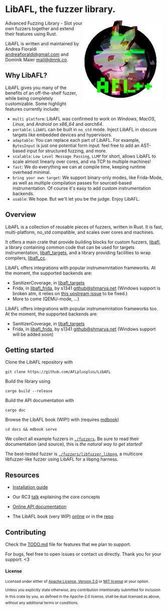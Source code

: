 # LibAFL, the fuzzer library.

 <img align="right" src="https://github.com/AFLplusplus/Website/raw/master/static/logo_256x256.png" alt="AFL++ Logo">

Advanced Fuzzing Library - Slot your own fuzzers together and extend their features using Rust.

LibAFL is written and maintained by Andrea Fioraldi <andreafioraldi@gmail.com> and Dominik Maier <mail@dmnk.co>.

## Why LibAFL?

LibAFL gives you many of the benefits of an off-the-shelf fuzzer, while being completely customizable.
Some highlight features currently include:
- `multi platform`: LibAFL was confirmed to work on *Windows*, *MacOS*, *Linux*, and *Android* on *x86_64* and *aarch64*.
- `portable`: `LibAFL` can be built in `no_std` mode. Inject LibAFL in obscure targets like embedded devices and hypervisors.
- `adaptable`: You can replace each part of LibAFL. For example, `BytesInput` is just one potential form input:
feel free to add an AST-based input for structured fuzzing, and more.
- `scalable`: `Low Level Message Passing`, `LLMP` for short, allows LibAFL to scale almost linearly over cores, and via TCP to multiple machines!
- `fast`: We do everything we can at compile time, keeping runtime overhead minimal.
- `bring your own target`: We support binary-only modes, like Frida-Mode, as well as multiple compilation passes for sourced-based instrumentation. Of course it's easy to add custom instrumentation backends.
- `usable`: We hope. But we'll let you be the judge. Enjoy LibAFL.

## Overview

LibAFL is a collection of reusable pieces of fuzzers, written in Rust.
It is fast, multi-platform, no_std compatible, and scales over cores and machines.

It offers a main crate that provide building blocks for custom fuzzers, [libafl](./libafl), a library containing common code that can be used for targets instrumentation, [libafl_targets](./libafl_targets), and a library providing facilities to wrap compilers, [libafl_cc](./libafl_cc).

LibAFL offers integrations with popular instrumemntation frameworks. At the moment, the supported backends are:

+ SanitizerCoverage, in [libafl_targets](./libafl_targets)
+ Frida, in [libafl_frida](./libafl_frida), by s1341 <github@shmarya.net> (Windows support is broken atm, it relies on [this upstream issue](https://github.com/meme/frida-rust/issues/9) to be fixed.)
+ More to come (QEMU-mode, ...)

LibAFL offers integrations with popular instrumemntation frameworks too. At the moment, the supported backends are:

+ SanitizerCoverage, in [libafl_targets](./libafl_targets)
+ Frida, in [libafl_frida](./libafl_frida), by s1341 <github@shmarya.net> (Windows support will be added soon)

## Getting started

Clone the LibAFL repository with

```
git clone https://github.com/AFLplusplus/LibAFL
```

Build the library using

```
cargo build --release
```

Build the API documentation with

```
cargo doc
```

Browse the LibAFL book (WIP!) with (requires [mdbook](https://github.com/rust-lang/mdBook))

```
cd docs && mdbook serve
```

We collect all example fuzzers in [`./fuzzers`](./fuzzers/).
Be sure to read their documentation (and source), this is *the natural way to get started!*

The best-tested fuzzer is [`./fuzzers/libfuzzer_libpng`](./fuzzers/libfuzzer_libpng), a multicore libfuzzer-like fuzzer using LibAFL for a libpng harness.

## Resources

+ [Installation guide](./docs/src/getting_started/setup.md)

+ Our RC3 [talk](http://www.youtube.com/watch?v=3RWkT1Q5IV0 "Fuzzers Like LEGO") explaining the core concepts

+ [Online API documentation](https://docs.rs/libafl/)

+ The LibAFL book (very WIP) [online](https://aflplus.plus/libafl-book) or in the [repo](./docs/src/)

## Contributing

Check the [TODO.md](./TODO.md) file for features that we plan to support.

For bugs, feel free to open issues or contact us directly. Thank you for your support. <3

#### License

<sup>
Licensed under either of <a href="LICENSE-APACHE">Apache License, Version
2.0</a> or <a href="LICENSE-MIT">MIT license</a> at your option.
</sup>

<br>

<sub>
Unless you explicitly state otherwise, any contribution intentionally submitted
for inclusion in this crate by you, as defined in the Apache-2.0 license, shall
be dual licensed as above, without any additional terms or conditions.
</sub>

